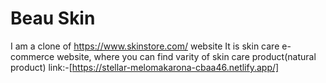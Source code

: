 # Beau Skin
I am a clone of https://www.skinstore.com/ website
It is skin care e-commerce website, where you can find varity of skin care product(natural product)
link:-[https://stellar-melomakarona-cbaa46.netlify.app/]
